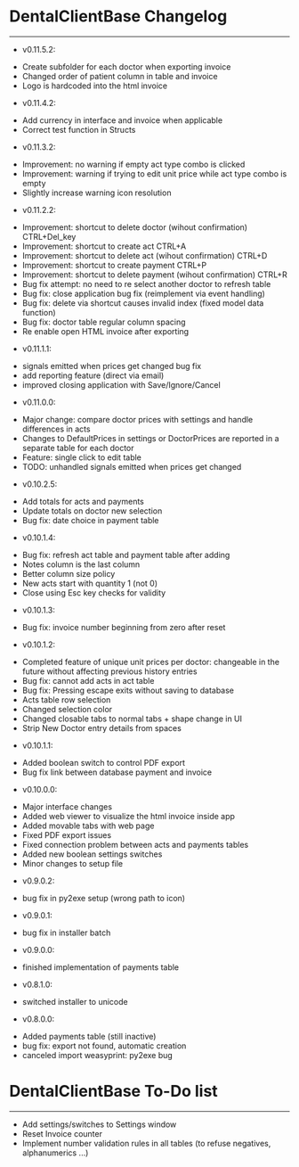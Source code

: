 # DentalClientBase Changelog
*****************************

* v0.11.5.2:
- Create subfolder for each doctor when exporting invoice
- Changed order of patient column in table and invoice
- Logo is hardcoded into the html invoice

* v0.11.4.2:
- Add currency in interface and invoice when applicable
- Correct test function in Structs

* v0.11.3.2:
- Improvement: no warning if empty act type combo is clicked
- Improvement: warning if trying to edit unit price while act type combo is empty
- Slightly increase warning icon resolution

* v0.11.2.2:
- Improvement: shortcut to delete doctor (wihout confirmation) CTRL+Del_key
- Improvement: shortcut to create act CTRL+A
- Improvement: shortcut to delete act (wihout confirmation) CTRL+D
- Improvement: shortcut to create payment CTRL+P
- Improvement: shortcut to delete payment (wihout confirmation) CTRL+R
- Bug fix attempt: no need to re select another doctor to refresh table
- Bug fix: close application bug fix (reimplement via event handling)
- Bug fix: delete via shortcut causes invalid index (fixed model data function)
- Bug fix: doctor table regular column spacing
- Re enable open HTML invoice after exporting

* v0.11.1.1:
- signals emitted when prices get changed bug fix
- add reporting feature (direct via email)
- improved closing application with Save/Ignore/Cancel

* v0.11.0.0:
- Major change: compare doctor prices with settings
  and handle differences in acts
- Changes to DefaultPrices in settings or DoctorPrices
  are reported in a separate table for each doctor
- Feature: single click to edit table
- TODO: unhandled signals emitted when prices get changed

* v0.10.2.5:
- Add totals for acts and payments
- Update totals on doctor new selection
- Bug fix: date choice in payment table

* v0.10.1.4:
- Bug fix: refresh act table and payment table after adding
- Notes column is the last column
- Better column size policy
- New acts start with quantity 1 (not 0)
- Close using Esc key checks for validity

* v0.10.1.3:
- Bug fix: invoice number beginning from zero after reset

* v0.10.1.2:
- Completed feature of unique unit prices per doctor:
  changeable in the future without affecting 
  previous history entries
- Bug fix: cannot add acts in act table
- Bug fix: Pressing escape exits without saving to database
- Acts table row selection
- Changed selection color
- Changed closable tabs to normal tabs + shape change in UI 
- Strip New Doctor entry details from spaces

* v0.10.1.1:
- Added boolean switch to control PDF export
- Bug fix link between database payment and invoice

* v0.10.0.0:
- Major interface changes
- Added web viewer to visualize the html invoice inside app
- Added movable tabs with web page
- Fixed PDF export issues
- Fixed connection problem between acts and payments tables
- Added new boolean settings switches
- Minor changes to setup file

* v0.9.0.2:
- bug fix in py2exe setup (wrong path to icon)

* v0.9.0.1:
- bug fix in installer batch

* v0.9.0.0:
- finished implementation of payments table

* v0.8.1.0:
- switched installer to unicode

* v0.8.0.0:
- Added payments table (still inactive)
- bug fix: export not found, automatic creation
- canceled import weasyprint: py2exe bug 


# DentalClientBase To-Do list
*****************************
* Add settings/switches to Settings window
* Reset Invoice counter
* Implement number validation rules in all tables (to refuse negatives, alphanumerics ...)
